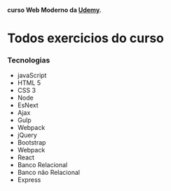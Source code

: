<h4>curso Web Moderno da <strong><a href="https://www.udemy.com/course/curso-web/" target="_blank">Udemy</a></strong>.</h4> 

<h1>Todos exercicios do curso</h1>

<h3>Tecnologias</h3>
<ul>
    <li>javaScript</li>
    <li>HTML 5</li>
    <li>CSS 3</li>
    <li>Node</li>
    <li>EsNext</li>
    <li>Ajax</li>
    <li>Gulp</li>
    <li>Webpack</li>
    <li>jQuery</li>
    <li>Bootstrap</li>
    <li>Webpack</li>
    <li>React</li>
    <li>Banco Relacional</li>
    <li>Banco não Relacional</li>
    <li>Express</li>
</ul>
